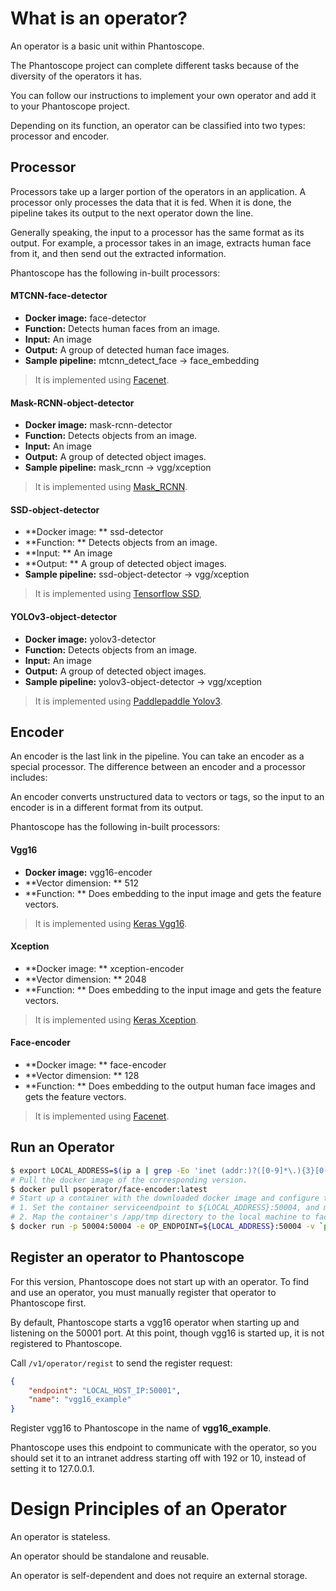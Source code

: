 # What is an operator?

An operator is a basic unit within Phantoscope. 

The Phantoscope project can complete different tasks because of the diversity of the operators it has.

You can follow our instructions to implement your own operator and add it to your Phantoscope project. 

Depending on its function, an operator can be classified into two types: processor and encoder. 

## Processor
Processors take up a larger portion of the operators in an application. A processor only processes the data that it is fed. When it is done, the pipeline takes its output to the next operator down the line. 

Generally speaking, the input to a processor has the same format as its output. For example, a processor takes in an image, extracts human face from it, and then send out the extracted information. 

Phantoscope has the following in-built processors: 

#### MTCNN-face-detector

- **Docker image:** face-detector
- **Function:** Detects human faces from an image. 
- **Input:** An image
- **Output:** A group of detected human face images. 
- **Sample pipeline:** mtcnn_detect_face -> face_embedding

> It is implemented using [Facenet](https://github.com/davidsandberg/facenet.git).

#### Mask-RCNN-object-detector

- **Docker image:** mask-rcnn-detector
- **Function:** Detects objects from an image. 
- **Input:** An image
- **Output:** A group of detected object images. 
- **Sample pipeline:** mask_rcnn -> vgg/xception

> It is implemented using [Mask_RCNN](https://github.com/matterport/Mask_RCNN).

#### SSD-object-detector

- **Docker image: ** ssd-detector
- **Function: ** Detects objects from an image. 
- **Input: ** An image
- **Output: ** A group of detected object images. 
- **Sample pipeline:** ssd-object-detector -> vgg/xception

> It is implemented using [Tensorflow SSD](https://github.com/scanner-research/scannertools/blob/master/scannertools/scannertools/object_detection.py),

#### YOLOv3-object-detector

- **Docker image:** yolov3-detector
- **Function:** Detects objects from an image. 
- **Input:** An image
- **Output:** A group of detected object images.
- **Sample pipeline:** yolov3-object-detector -> vgg/xception

> It is implemented using [Paddlepaddle Yolov3](https://github.com/PaddlePaddle/PaddleDetection).

## Encoder

An encoder is the last link in the pipeline. You can take an encoder as a special processor. The difference between an encoder and a processor includes: 

An encoder converts unstructured data to vectors or tags, so the input to an encoder is in a different format from its output.

Phantoscope has the following in-built processors: 

#### Vgg16

- **Docker image:** vgg16-encoder
- **Vector dimension: ** 512
- **Function: ** Does embedding to the input image and gets the feature vectors.

> It is implemented using [Keras Vgg16](https://keras.io/zh/applications/).

#### Xception

- **Docker image: ** xception-encoder
- **Vector dimension: ** 2048
- **Function: ** Does embedding to the input image and gets the feature vectors.

> It is implemented using [Keras Xception](https://keras.io/zh/applications/).

#### Face-encoder

- **Docker image: ** face-encoder
- **Vector dimension: ** 128
- **Function: ** Does embedding to the output human face images and gets the feature vectors.

> It is implemented using [Facenet](https://github.com/davidsandberg/facenet.git).

## Run an Operator

```bash
$ export LOCAL_ADDRESS=$(ip a | grep -Eo 'inet (addr:)?([0-9]*\.){3}[0-9]*' | grep -Eo '([0-9]*\.){3}[0-9]*' | grep -v '127.0.0.1'| head -n 1)
# Pull the docker image of the corresponding version. 
$ docker pull psoperator/face-encoder:latest
# Start up a container with the downloaded docker image and configure the container settings: 
# 1. Set the container serviceendpoint to ${LOCAL_ADDRESS}:50004, and map the 50004 port to the local machine.
# 2. Map the container's /app/tmp directory to the local machine to facilitate checking and debugging the cached images in the encoder. 
$ docker run -p 50004:50004 -e OP_ENDPOINT=${LOCAL_ADDRESS}:50004 -v `pwd`/tmp:/app/tmp -d psoperator/face-encoder:latest
```

## Register an operator to Phantoscope


For this version, Phantoscope does not start up with an operator. To find and use an operator, you must manually register that operator to Phantoscope first. 

By default, Phantoscope starts a vgg16 operator when starting up and listening on the 50001 port. At this point, though vgg16 is started up, it is not registered to Phantoscope. 

Call `/v1/operator/regist` to send the register request: 

```json
{
    "endpoint": "LOCAL_HOST_IP:50001",
	"name": "vgg16_example"
}
```

Register vgg16 to Phantoscope in the name of **vgg16_example**. 

Phantoscope uses this endpoint to communicate with the operator, so you should set it to an intranet address starting off with 192 or 10, instead of setting it to 127.0.0.1. 


# Design Principles of an Operator

An operator is stateless. 

An operator should be standalone and reusable. 

An operator is self-dependent and does not require an external storage. 

